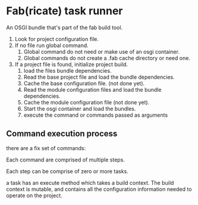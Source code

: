 Fab(ricate) task runner
======================================

An OSGI bundle that's part of the fab build tool.


 1. Look for project configuration file.
 2. If no file run global command. 
    1. Global command do not need or make use of an osgi container.
    2. Global commands do not create a .fab cache directory or need one.
 3. If a project file is found, initialize project build. 
    1. load the files bundle dependencies.
    2. Read the base project file and load the bundle dependencies.
    3. Cache the base configuration file.  (not done yet).
    4. Read the module configuration files and load the bundle dependencies.
    5. Cache the module configuration file (not done yet).
    6. Start the osgi container and load the bundles.
    7. execute the command or commands passed as arguments


Command execution process
------------------------

there are a fix set of commands:

Each command are comprised of multiple steps.

Each step can be comprise of zero or more tasks.

a task has an execute method which takes a build context.  The build context
is mutable, and contains all the configuration information needed to operate 
on the project.

 
